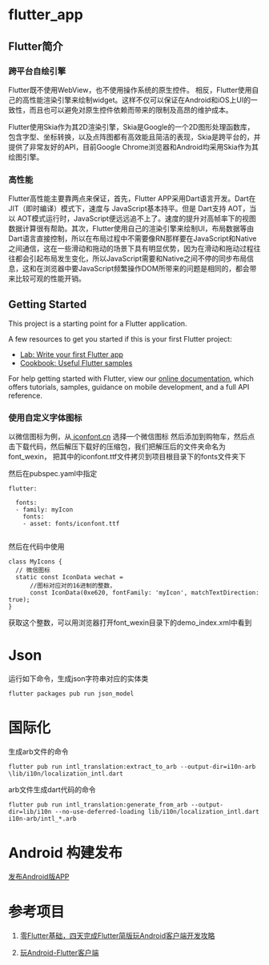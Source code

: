 # flutter_app

## Flutter简介

### 跨平台自绘引擎

Flutter既不使用WebView，也不使用操作系统的原生控件。 相反，Flutter使用自己的高性能渲染引擎来绘制widget。这样不仅可以保证在Android和iOS上UI的一致性，而且也可以避免对原生控件依赖而带来的限制及高昂的维护成本。

Flutter使用Skia作为其2D渲染引擎，Skia是Google的一个2D图形处理函数库，包含字型、坐标转换，以及点阵图都有高效能且简洁的表现，Skia是跨平台的，并提供了非常友好的API，目前Google Chrome浏览器和Android均采用Skia作为其绘图引擎。

### 高性能

Flutter高性能主要靠两点来保证，首先，Flutter APP采用Dart语言开发。Dart在 JIT（即时编译）模式下，速度与 JavaScript基本持平。但是 Dart支持 AOT，当以 AOT模式运行时，JavaScript便远远追不上了。速度的提升对高帧率下的视图数据计算很有帮助。其次，Flutter使用自己的渲染引擎来绘制UI，布局数据等由Dart语言直接控制，所以在布局过程中不需要像RN那样要在JavaScript和Native之间通信，这在一些滑动和拖动的场景下具有明显优势，因为在滑动和拖动过程往往都会引起布局发生变化，所以JavaScript需要和Native之间不停的同步布局信息，这和在浏览器中要JavaScript频繁操作DOM所带来的问题是相同的，都会带来比较可观的性能开销。



## Getting Started

This project is a starting point for a Flutter application.

A few resources to get you started if this is your first Flutter project:

- [Lab: Write your first Flutter app](https://flutter.io/docs/get-started/codelab)
- [Cookbook: Useful Flutter samples](https://flutter.io/docs/cookbook)

For help getting started with Flutter, view our 
[online documentation](https://flutter.io/docs), which offers tutorials, 
samples, guidance on mobile development, and a full API reference.

### 使用自定义字体图标
以微信图标为例，从[ iconfont.cn](https://www.iconfont.cn/search) 选择一个微信图标
然后添加到购物车，然后点击下载代码，然后解压下载好的压缩包，我们把解压后的文件夹命名为font_wexin，
把其中的iconfont.ttf文件拷贝到项目根目录下的fonts文件夹下

然后在pubspec.yaml中指定
```
flutter:

  fonts:
  - family: myIcon
    fonts:
    - asset: fonts/iconfont.ttf


```
然后在代码中使用
```
class MyIcons {
  // 微信图标
  static const IconData wechat =
      //图标对应对的16进制的整数，
      const IconData(0xe620, fontFamily: 'myIcon', matchTextDirection: true);
}
```
获取这个整数，可以用浏览器打开font_wexin目录下的demo_index.xml中看到


# Json

运行如下命令，生成json字符串对应的实体类
```
flutter packages pub run json_model

```

# 国际化

生成arb文件的命令
```
flutter pub run intl_translation:extract_to_arb --output-dir=i10n-arb \lib/i10n/localization_intl.dart 

```

arb文件生成dart代码的命令
```
flutter pub run intl_translation:generate_from_arb --output-dir=lib/i10n --no-use-deferred-loading lib/i10n/localization_intl.dart i10n-arb/intl_*.arb

```

# Android 构建发布
[发布Android版APP](https://flutterchina.club/android-release/)


# 参考项目
1. [零Flutter基础，四天完成Flutter简版玩Android客户端开发攻略](https://www.jianshu.com/p/e8d49e7a0554)

2. [玩Android-Flutter客户端](https://github.com/shijiacheng/wanandroid_flutter)
